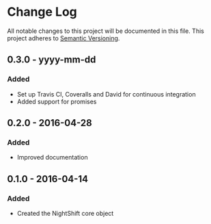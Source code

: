 # Change Log
All notable changes to this project will be documented in this file. This project adheres to [Semantic Versioning](http.semver.org).

## 0.3.0 - yyyy-mm-dd
### Added
- Set up Travis CI, Coveralls and David for continuous integration
- Added support for promises

## 0.2.0 - 2016-04-28
### Added
- Improved documentation

## 0.1.0 - 2016-04-14
### Added
- Created the NightShift core object